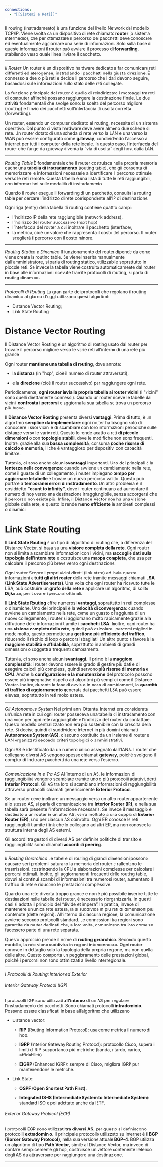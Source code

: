 ```yaml
---
connections:
  - "[[Sistemi e Reti]]"
---
```


Il routing (instradamento) è una funzione del livello Network del modello TCP/IP. Viene svolta da un dispositivo di rete chiamato **router** (o sistema intermedio), che per ottimizzare il percorso dei pacchetti deve conoscere ed eventualmente aggiornare una serie di informazioni. Solo sulla base di queste informazioni il router può avviare il processo di **forwarding**, stabilendo verso quale linea inviare il pacchetto.

---

*Il Router*
Un router è un dispositivo hardware dedicato a far comunicare reti differenti ed eterogenee, instradando i pacchetti nella giusta direzione. È connesso a due o più reti e decide il percorso che i dati devono seguire, basandosi sulle informazioni sullo stato delle reti collegate.

La funzione principale del router è quella di reindirizzare i messaggi tra reti di computer affinché possano raggiungere la destinazione finale. Le due attività fondamentali che svolge sono: la scelta del percorso migliore (routing) e l’invio dei pacchetti sull’interfaccia di uscita corretta (forwarding).

Un router, essendo un computer dedicato al routing, necessita di un sistema operativo. Dal punto di vista hardware deve avere almeno due schede di rete. Un router dotato di una scheda di rete verso la LAN e una verso la WAN può essere configurato come **gateway**, condividendo l’accesso a Internet per tutti i computer della rete locale. In questo caso, l’interfaccia del router che funge da gateway diventa la “via di uscita” degli host dalla LAN.

---

*Routing Table*
È fondamentale che il router costruisca nella propria memoria cache una **tabella di instradamento** (routing table), che gli consenta di memorizzare le informazioni necessarie a identificare il percorso ottimale verso le reti remote. Questa tabella è una lista di tutte le reti raggiungibili, con informazioni sulle modalità di instradamento.

Quando il router esegue il forwarding di un pacchetto, consulta la routing table per cercare l’indirizzo di rete corrispondente all’IP di destinazione.

Ogni riga (entry) della tabella di routing contiene quattro campi:
- l'indirizzo IP della rete raggiungibile (network address),
- l’indirizzo del router successivo (next hop),
- l’interfaccia del router a cui inoltrare il pacchetto (interface),
- la metrica, cioè un valore che rappresenta il costo del percorso. Il router sceglierà il percorso con il costo minore.

---

*Routing Statico e Dinamico*
Il funzionamento del router dipende da come viene creata la routing table. Se viene inserita manualmente dall’amministratore, si parla di routing statico, utilizzabile soprattutto in piccole reti. Se invece la tabella viene costruita automaticamente dal router in base alle informazioni ricevute tramite protocolli di routing, si parla di routing dinamico.

---

*Protocolli di Routing*
La gran parte dei protocolli che regolano il routing dinamico al giorno d'oggi utilizzano questi algoritmi:
- Distance Vector Routing;
- Link State Routing;


# Distance Vector Routing

Il Distance Vector Routing è un algoritmo di routing usato dai router per trovare il percorso migliore verso le varie reti all’interno di una rete più grande

Ogni router **mantiene una tabella di routing**, dove annota:
  
- la **distanza** (in "hop", cioè il numero di router attraversati),

- e la **direzione** (cioè il router successivo) per raggiungere ogni rete.

Periodicamente, **ogni router invia la propria tabella ai router vicini** (i "vicini" sono quelli direttamente connessi). Quando un router riceve le tabelle dai vicini, **confronta i percorsi** e aggiorna la sua tabella se trova un percorso più breve.

Il **Distance Vector Routing** presenta diversi **vantaggi**. Prima di tutto, è un algoritmo **semplice da implementare**: ogni router ha bisogno solo di conoscere i suoi vicini e di scambiare con loro informazioni periodiche sulle distanze verso le varie reti. Questo lo rende adatto a reti **di piccole dimensioni** o con **topologie stabili**, dove le modifiche non sono frequenti. Inoltre, grazie alla sua **bassa complessità**, consuma **poche risorse di calcolo e memoria**, il che è vantaggioso per dispositivi con capacità limitate.

Tuttavia, ci sono anche alcuni **svantaggi** importanti. Uno dei principali è la **lentezza nella convergenza**: quando avviene un cambiamento nella rete, come il guasto di un collegamento, i router impiegano **tempo per aggiornare le tabelle** e trovare un nuovo percorso valido. Questo può portare a **temporanei errori di instradamento**. Un altro problema è il cosiddetto **"count to infinity"**, dove i router continuano ad aumentare il numero di hop verso una destinazione irraggiungibile, senza accorgersi che il percorso non esiste più. Infine, il Distance Vector non ha una visione globale della rete, e questo lo rende **meno efficiente** in ambienti complessi o dinamici


# Link State Routing

Il **Link State Routing** è un tipo di algoritmo di routing che, a differenza del Distance Vector, si basa su una **visione completa della rete**. Ogni router non si limita a scambiare informazioni con i vicini, ma **raccoglie dati sulla topologia dell’intera rete** e costruisce una **mappa completa**, che usa per calcolare il percorso più breve verso ogni destinazione.

Ogni router Scopre i propri vicini diretti (link state) ed invia queste informazioni a **tutti gli altri router** della rete tramite messaggi chiamati **LSA (Link State Advertisements)**. Una volta che ogni router ha ricevuto tutte le LSA, può costruire un **grafo della rete** e applicare un algoritmo, di solito **Dijkstra**, per trovare i percorsi ottimali.

Il **Link State Routing** offre numerosi **vantaggi**, soprattutto in reti complesse o dinamiche. Uno dei principali è la **velocità di convergenza**: quando avviene un cambiamento nella rete, come un guasto o l’aggiunta di un nuovo collegamento, i router si aggiornano molto rapidamente grazie alla diffusione delle informazioni tramite i **pacchetti LSA**. Inoltre, ogni router ha una **visione completa della rete**, quindi può calcolare i percorsi migliori in modo molto, questo permette una **gestione più efficiente del traffico**, riducendo il rischio di loop o percorsi sbagliati. Un altro punto a favore è la **maggiore stabilità e affidabilità**, soprattutto in ambienti di grandi dimensioni o soggetti a frequenti cambiamenti.

Tuttavia, ci sono anche alcuni **svantaggi**. Il primo è la **maggiore complessità**: i router devono essere in grado di gestire più dati e di eseguire calcoli più complessi, quindi servono **più risorse di memoria e CPU**. Anche la **configurazione e la manutenzione** del protocollo possono essere più impegnative rispetto ad algoritmi più semplici come il Distance Vector. Inoltre, durante la fase di avvio o in caso di cambiamenti, la **quantità di traffico di aggiornamento** generata dai pacchetti LSA può essere elevata, soprattutto in reti molto estese.

---
*Gli Autonomous System*
Nei primi anni Ottanta, Internet era considerata un’unica rete in cui ogni router possedeva una tabella di instradamento con una voce per ogni rete raggiungibile e l’indirizzo del router da contattare. Questo modello centralizzato non era più sostenibile con la crescita della rete. Si decise quindi di suddividere Internet in più domini chiamati **Autonomous System (AS)**, ciascuno costituito da un insieme di router e LAN organizzati secondo criteri topologici o amministrativi.

Ogni AS è identificato da un numero unico assegnato dall’IANA. I router che collegano diversi AS vengono spesso chiamati **gateway**, poiché svolgono il compito di inoltrare pacchetti da una rete verso l’esterno.

---

*Comunicazione In e Tra AS*
All’interno di un AS, le informazioni di raggiungibilità vengono scambiate tramite uno o più protocolli adattivi, detti **Interior Protocol**. Gli AS tra loro si scambiano informazioni di raggiungibilità attraverso protocolli chiamati genericamente **Exterior Protocol**.

Se un router deve inoltrare un messaggio verso un altro router appartenente allo stesso AS, si parla di comunicazione tra **Interior Router (IR)**, e nella sua tabella sarà presente l'informazione necessaria. Se invece il messaggio è destinato a un router in un altro AS, verrà inoltrato a una coppia di **Exterior Router (ER)**, uno per ciascun AS coinvolto. Ogni ER conosce le reti raggiungibili tramite i link che lo collegano ad altri ER, ma non conosce la struttura interna degli AS esterni.

Gli accordi tra gestori di diversi AS per definire politiche di transito e raggiungibilità sono chiamati **accordi di peering**.

---

*Il Routing Gerarchico*
Le tabelle di routing di grandi dimensioni possono causare seri problemi: saturano la memoria del router e rallentano le trasmissioni, costringendo la CPU a elaborazioni complesse per calcolare i percorsi ottimali. Inoltre, gli aggiornamenti frequenti delle routing table, dovuti ai continui scambi di informazioni tra numerosi router, aumentano il traffico di rete e riducono le prestazioni complessive.

Quando una rete diventa troppo grande e non è più possibile inserire tutte le destinazioni nelle tabelle dei router, è necessario riorganizzarla. In questi casi si adotta il principio del “divide et impera”. In pratica, invece di mantenere un’unica rete estesa, la si suddivide in più reti di dimensioni più contenute (dette regioni). All’interno di ciascuna regione, la comunicazione avviene secondo protocolli standard. Le connessioni tra regioni sono garantite da router dedicati che, a loro volta, comunicano tra loro come se facessero parte di una rete separata.

Questo approccio prende il nome di **routing gerarchico**. Secondo questo modello, la rete viene suddivisa in regioni interconnesse. Ogni router conosce in dettaglio solo la topologia della propria regione, ma non quella delle altre. Questo comporta un peggioramento delle prestazioni globali, poiché i percorsi non sono ottimizzati a livello interregionale.

---

*I Protocolli di Routing: Interior ed Exterior*
###### Interior Gateway Protocol (IGP)

I protocolli IGP sono utilizzati **all’interno** di un AS per regolare l’instradamento dei pacchetti. Sono chiamati protocolli **intradominio**. Possono essere classificati in base all’algoritmo che utilizzano:

- Distance Vector:
    
    - **RIP** (Routing Information Protocol): usa come metrica il numero di hop.
        
    - **IGRP** (Interior Gateway Routing Protocol): protocollo Cisco, supera i limiti di RIP supportando più metriche (banda, ritardo, carico, affidabilità).
        
    - **EIGRP** (Enhanced IGRP): sempre di Cisco, migliora IGRP pur mantenendone le metriche.
        
- Link State:
    
    - **OSPF (Open Shortest Path First)**.
        
    - **Integrated IS-IS (Intermediate System to Intermediate System)**: standard ISO e poi adottato anche da IETF.
        

###### Exterior Gateway Protocol (EGP)

I protocolli EGP sono utilizzati **tra diversi AS**, per questo si definiscono protocolli **extradominio**. Il principale protocollo utilizzato su Internet è il **BGP (Border Gateway Protocol)**, nella sua versione attuale **BGP-4**. BGP utilizza un algoritmo di tipo **Path Vector**, simile al Distance Vector, ma invece di contare semplicemente gli hop, costruisce un vettore contenente l’elenco degli AS da attraversare per raggiungere una destinazione.

---


